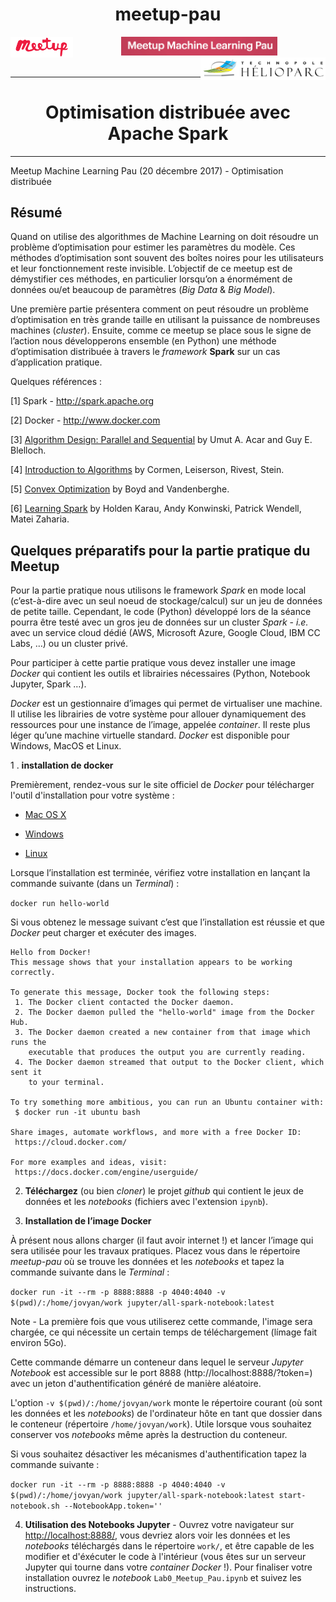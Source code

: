<center><h1>meetup-pau</h1></center>

<center>
<a href="https://www.meetup.com/fr-FR/Meetup-Machine-Learning-Pau/" ><img src="img/meetup_logo.png" style="float:left; max-width: 100px; display: inline" alt="Meetup"/></a>
<a href="https://www.meetup.com/fr-FR/Meetup-Machine-Learning-Pau/" ><img src="img/meetup_ML_pau.png" style="float:center; max-width: 250px; display: inline"  alt="Meetup Machine Learning Pau"/></a>
<a href="http://www.helioparc.com" ><img src="img/helioparc_logo.svg" style="float:right; max-width: 200px; display: inline" alt="Technopole Héloparc"/> </a>
</center>
<br>
<hr>
<center><h1>Optimisation distribuée avec Apache Spark</h1></center>
<hr>


Meetup Machine Learning Pau (20 décembre 2017) - Optimisation distribuée

## Résumé 

Quand on utilise des algorithmes de Machine Learning on doit résoudre un problème d’optimisation pour estimer les paramètres du modèle. Ces méthodes d’optimisation sont souvent des boîtes noires pour les utilisateurs et leur fonctionnement reste invisible. L’objectif de ce meetup est de démystifier ces méthodes, en particulier lorsqu’on a énormément de données ou/et beaucoup de paramètres (_Big Data_ & _Big Model_).

Une première partie présentera comment on peut résoudre un problème d’optimisation en très grande taille en utilisant la puissance de nombreuses machines (_cluster_). Ensuite, comme ce meetup se place sous le signe de l’action nous développerons ensemble (en Python) une méthode d’optimisation distribuée à travers le _framework_ **Spark** sur un cas d’application pratique.

Quelques références :

[1] Spark - http://spark.apache.org

[2] Docker - http://www.docker.com

[3] [Algorithm Design: Parallel and Sequential](http://www.parallel-algorithms-book.com) by Umut A. Acar and Guy E. Blelloch.

[4] [Introduction to Algorithms](https://mitpress.mit.edu/sites/default/files/titles/sample/0262533057chap27.pdf) by Cormen, Leiserson, Rivest, Stein.

[5] [Convex Optimization](http://web.stanford.edu/~boyd/cvxbook/) by Boyd and Vandenberghe.

[6] [Learning Spark](http://github.com/databricks/learning-spark) by Holden Karau, Andy Konwinski, Patrick Wendell, Matei Zaharia.

## Quelques préparatifs pour la partie pratique du Meetup

Pour la partie pratique nous utilisons le framework _Spark_ en mode local (c’est-à-dire avec un seul noeud de stockage/calcul) sur un jeu de données de petite taille. Cependant, le code (Python) développé lors de la séance pourra être testé avec un gros jeu de données sur un cluster _Spark_ - _i.e._ avec un service cloud dédié (AWS, Microsoft Azure, Google Cloud, IBM CC Labs, …) ou un cluster privé.

Pour participer à cette partie pratique vous devez installer une image _Docker_ qui contient les outils et librairies nécessaires (Python, Notebook Jupyter, Spark …).

_Docker_ est un gestionnaire d’images qui permet de virtualiser une machine. Il utilise les librairies de votre système pour allouer dynamiquement des ressources pour une instance de l’image, appelée _container_. Il reste plus léger qu’une machine virtuelle standard. _Docker_ est disponible pour Windows, MacOS et Linux.

1 . **installation de docker**

Premièrement, rendez-vous sur le site officiel de _Docker_ pour télécharger l'outil d'installation pour votre système :

- [Mac OS X](http://store.docker.com/editions/community/docker-ce-desktop-mac)

- [Windows](http://store.docker.com/editions/community/docker-ce-desktop-windows)

- [Linux](http://www.docker.com)

Lorsque l’installation est terminée, vérifiez votre installation en lançant la commande suivante (dans un _Terminal_) :

```docker run hello-world```

Si vous obtenez le message suivant c’est que l’installation est réussie et que _Docker_ peut charger et exécuter des images.

```
Hello from Docker!
This message shows that your installation appears to be working correctly.

To generate this message, Docker took the following steps:
 1. The Docker client contacted the Docker daemon.
 2. The Docker daemon pulled the "hello-world" image from the Docker Hub.
 3. The Docker daemon created a new container from that image which runs the
    executable that produces the output you are currently reading.
 4. The Docker daemon streamed that output to the Docker client, which sent it
    to your terminal.

To try something more ambitious, you can run an Ubuntu container with:
 $ docker run -it ubuntu bash

Share images, automate workflows, and more with a free Docker ID:
 https://cloud.docker.com/

For more examples and ideas, visit:
 https://docs.docker.com/engine/userguide/
```
2. **Téléchargez** (ou bien _cloner_) le projet _github_ qui contient le jeux de données et les _notebooks_ (fichiers avec l'extension `ipynb`).

3. **Installation de l’image Docker**

À présent nous allons charger (il faut avoir internet !) et lancer l’image qui sera utilisée pour les travaux pratiques. Placez vous dans le répertoire _meetup-pau_ où se trouve les données et les _notebooks_ et tapez la commande suivante dans le _Terminal_ :

```docker run -it --rm -p 8888:8888 -p 4040:4040 -v $(pwd)/:/home/jovyan/work jupyter/all-spark-notebook:latest```

Note - La première fois que vous utiliserez cette commande, l'image sera chargée, ce qui nécessite un certain temps de téléchargement (límage fait environ 5Go).

Cette commande démarre un conteneur dans lequel le serveur _Jupyter Notebook_ est accessible sur le port 8888 (http://localhost:8888/?token=) avec un jeton d'authentification généré de manière aléatoire.

L'option `-v $(pwd)/:/home/jovyan/work` monte le répertoire courant (où sont les données et les _notebooks_) de l'ordinateur hôte en tant que dossier dans le conteneur (répertoire `/home/jovyan/work`). Utile lorsque vous souhaitez conserver vos _notebooks_ même après la destruction du conteneur.

Si vous souhaitez désactiver les mécanismes d'authentification tapez la commande suivante :

```docker run -it --rm -p 8888:8888 -p 4040:4040 -v $(pwd)/:/home/jovyan/work jupyter/all-spark-notebook:latest start-notebook.sh --NotebookApp.token=''```

4. **Utilisation des Notebooks Jupyter** - Ouvrez votre navigateur sur [http://localhost:8888/](http://localhost:8888/), vous devriez alors voir les données et les _notebooks_ téléchargés dans le répertoire `work/`, et être capable de les modifier et d'éxécuter le code à l'intérieur (vous êtes sur un serveur Jupyter qui tourne dans votre _container_ _Docker_ !). Pour finaliser votre installation ouvrez le _notebook_ `Lab0_Meetup_Pau.ipynb` et suivez les instructions.


